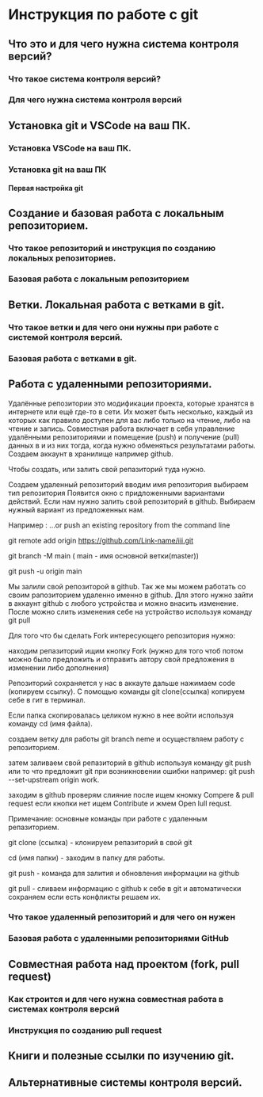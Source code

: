 # Инструкция по работе с git

## Что это и для чего нужна система контроля версий?

### Что такое система контроля версий?

### Для чего нужна система контроля версий

## Установка git и VSCode на ваш ПК.

### Установка VSCode на ваш ПК.

### Установка git на ваш ПК

#### Первая настройка git

## Создание и базовая работа с локальным репозиторием.

### Что такое репозиторий и инструкция по созданию локальных репозиториев.

### Базовая работа с локальным репозиторием


## Ветки. Локальная работа с ветками в git.

### Что такое ветки и для чего они нужны при работе с системой контроля версий.

### Базовая работа с ветками в git.

## Работа с удаленными репозиториями.
Удалённые репозитории
это модификации проекта, которые хранятся в интернете или ещё где-то в сети. Их может быть несколько, каждый из которых как правило доступен для вас либо только на чтение, либо на чтение и запись. Совместная работа включает в себя управление удалёнными репозиториями и помещение (push) и получение (pull) данных в и из них тогда, когда нужно обменяться результатами работы.
Создаем аккаунт в хранилище например github.

Чтобы создать, или залить свой репазиторий туда нужно.

Создаем удаленный репозиторий
вводим имя репозитория
выбираем тип репозитория
Появится окно с придложенными вариантами действий. Если нам нужно залить свой репозиторий в github. Выбираем нужный вариант из предложенных нам.

Например : …or push an existing repository from the command line

git remote add origin https://github.com/Link-name/iii.git

git branch -M main ( main - имя основной ветки(master))

git push -u origin main

Мы залили свой репозиторой в github.
Так же мы можем работать со своим рапозиторием удаленно именно в github. Для этого нужно зайти в аккаунт github с любого устройства и можно внасить изменение. После можно слить изменения себе на устройство используя команду git pull

Для того что бы сделать Fork интересующего репозитория нужно:

находим репазиторий ищим кнопку Fork (нужно для того чтоб потом можно было предложить и отправить автору свой предложения в изменении либо дополнения)

Репозиторий сохраняется у нас в аккауте дальше нажимаем code (копируем ссылку). С помощью команды git clone(ссылка) копируем себе в гит в терминал.

Если папка скопировалась целиком нужно в нее войти используя команду cd (имя файла).

создаем ветку для работы git branch neme и осуществляем работу с репозиторием.

затем заливаем свой репазиторий в github используя команду git push или то что предложит git при возникновении ошибки например: git push --set-upstream origin work.

заходим в github проверям слияние после ищем кномку Compere & pull request если кнопки нет ищем Contribute и жмем Open lull requst.

Примечание: основные команды при работе с удаленным репазиторием.

git clone (ссылка)  - клонируем репазиторий в свой git

cd (имя папки) - заходим в папку для работы.

git push - команда для залития и обновления информации на github

git pull - сливаем информацию с github к себе в git и автоматически сохраняем если есть конфликты решаем их.

### Что такое удаленный репозиторий и для чего он нужен

### Базовая работа с удаленными репозиториями GitHub

## Совместная работа над проектом (fork, pull request)

### Как строится и для чего нужна совместная работа в системах контроля версий

### Инструкция по созданию pull request

## Книги и полезные ссылки по изучению git.

## Альтернативные системы контроля версий.
